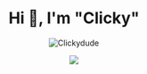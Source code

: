 <h1 align="center">Hi 👋, I'm "Clicky"</h1>
<p align="center"> <img src="https://komarev.com/ghpvc/?username=Clickydude" alt="Clickydude" /> </p>

<p align="center"><img align="center" src="https://github-readme-stats.vercel.app/api/top-langs/?username=Clickydude&layout=compact&theme=dark"></p>
